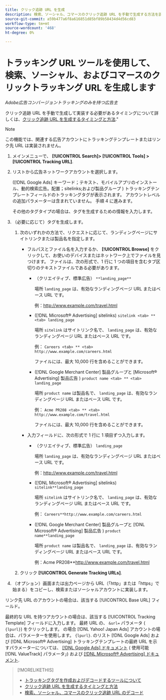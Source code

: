 ```yaml
---
title: クリック追跡 URL を生成
description: 検索、ソーシャル、コマースのクリック追跡 URL を手動で生成する方法を説明します。
source-git-commit: a59b477a6f8a616851d85bf89b58434d4d56cd83
workflow-type: tm+mt
source-wordcount: '468'
ht-degree: 0%

---
```


# トラッキング URL ツールを使用して、検索、ソーシャル、およびコマースのクリックトラッキング URL を生成します

*Adobe広告コンバージョントラッキングのみを持つ広告主*

クリック追跡 URL を手動で生成して実装する必要があるタイミングについて詳しくは、[クリック追跡 URL を生成するタイミングと方法](/help/search-social-commerce/tracking/click-tracking-ways-to-generate.md).&quot;

>[!NOTE]
>
>この機能では、関連する広告アカウントにトラッキングテンプレートまたはリンク先 URL は実装されません。

1. メインメニューで、 **[!UICONTROL Search]> [!UICONTROL Tools] >[!UICONTROL Tracking URL]**.

1. リストから広告ネットワークアカウントを選択します。

   ([!DNL Google Ads] キーワード；テキスト、モバイルアプリのインストール、動的検索広告。配置；sitelinks;および製品グループ ) トラッキングテンプレートフィールドのトラッキングタグが表示されます。 アカウントレベルの追加パラメーターは含まれていません。 手順 4 に進みます。

   その他のタグタイプの場合は、タグを生成するための情報を入力します。

1. （必要に応じて）タグを生成します。

   1. 次のいずれかの方法で、リクエストに応じて、ランディングページにサイトリンクまたは製品名を指定します。

      * フルパスとファイル名を入力するか、 **[!UICONTROL Browse]** をクリックして、お使いのデバイスまたはネットワーク上でファイルを見つけます。 ファイルは、次の形式で、1 行に 1 つの項目を含むタブ区切りのテキストファイルである必要があります。

         * （クリエイティブ、標準広告） `**landing_page**`

           場所 `landing_page` は、有効なランディングページ URL またはベース URL です。

           例：http://www.example.com/travel.html

         * ([!DNL Microsoft® Advertising] sitelinks) `sitelink <tab> ** <tab> landing_page`

           場所 `sitelink` はサイトリンク名で、 `landing_page` は、有効なランディングページ URL またはベース URL です。

           例： `Careers <tab> ** <tab> http://www.example.com/careers.html`

           ファイルには、最大 10,000 行を含めることができます。

         * ([!DNL Google Merchant Center] 製品グループと [Microsoft® Advertising] 製品広告 ) `product name <tab> ** <tab> landing_page`

           場所 `product name` は製品名で、 `landing_page` は、有効なランディングページ URL またはベース URL です。

           例： `Acme PR208 <tab> ** <tab> http://www.example.com/travel.html`

           ファイルには、最大 10,000 行を含めることができます。

      * 入力フィールドに、次の形式で 1 行に 1 項目ずつ入力します。

         * （クリエイティブ、標準広告） `landing_page`

           場所 `landing_page` は、有効なランディングページ URL またはベース URL です。

           例：http://www.example.com/travel.html

         * ([!DNL Microsoft® Advertising] sitelinks) `sitelink**landing_page`

           場所 `sitelink` はサイトリンク名で、 `landing_page` は、有効なランディングページ URL またはベース URL です。

           例： `Careers**http://www.example.com/careers.html`

         * ([!DNL Google Merchant Center] 製品グループと [!DNL Microsoft® Advertising] 製品広告 ) `product name**landing_page`

           場所 `product name` は製品名で、 `landing_page` は、有効なランディングページ URL またはベース URL です。

           例：Acme PR208**http://www.example.com/travel.html

   1. クリック **[!UICONTROL Generate Tracking URLs]**.

1. （オプション）画面または出力ページから URL（「http」または「https」で始まる）をコピーし、検索またはソーシャルアカウントに実装します。

リンク先 URL のアカウントの場合は、該当する [!UICONTROL Base URL] フィールド。

最終的な URL を持つアカウントの場合は、該当する [!UICONTROL Tracking Template] フィールドに入力します。 最終 URL の、 `&url=` パラメータ ( `{lpurl}`) をクリックします。 の場合 [!DNL Yahoo! Japan Ads] アカウントの場合は、パラメーターを使用します。 `{lpurl}`. のリスト [!DNL Google Ads] および [!DNL Microsoft® Advertising] トラッキングテンプレートの最終 URL を示すパラメーターについては、 [[!DNL Google Ads] ドキュメント](https://support.google.com/google-ads/answer/6305348) ( 使用可能 [!DNL ValueTrack] パラメータ」) および [[!DNL Microsoft® Advertising] ドキュメント](https://help.ads.microsoft.com/#apex/3/en/56799/2).

>[!MORELIKETHIS]
>
>* [トラッキングタグを作成およびデコードするツールについて](tracking-tools-about.md)
>* [クリック追跡 URL を生成するタイミングと方法](/help/search-social-commerce/tracking/click-tracking-ways-to-generate.md)
>* [検索、ソーシャル、コマースのクリック追跡 URL のデコード](click-tracking-url-decode.md)
